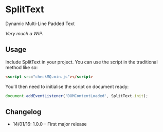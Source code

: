 # SplitText
Dynamic Multi-Line Padded Text

*Very much a WIP.* 

## Usage

Include SplitText in your project. You can use the script in the traditional method like so:

```html
<script src="checkMQ.min.js"></script>
```

You'll then need to initialise the script on document ready: 

```javascript
document.addEventListener('DOMContentLoaded', SplitText.init);
```

## Changelog

- 14/01/16: 1.0.0 – First major release
